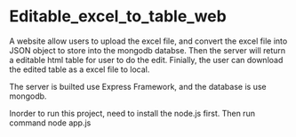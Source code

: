 # Editable_excel_to_table_web
A website allow users to upload the excel file, and convert the excel file into JSON object to store into the mongodb databse.
Then the server will return a editable html table for user to do the edit. Finially, the user can download the edited table as a 
excel file to local.

The server is builted use Express Framework, and the database is use mongodb.

Inorder to run this project, need to install the node.js first. Then run command node app.js


